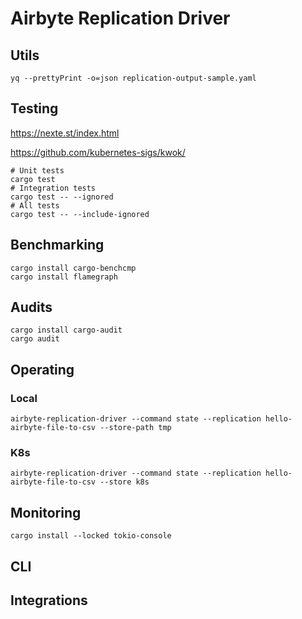 # Airbyte Replication Driver 

## Utils

```shell
yq --prettyPrint -o=json replication-output-sample.yaml
```

## Testing

https://nexte.st/index.html

https://github.com/kubernetes-sigs/kwok/

```shell
# Unit tests
cargo test
# Integration tests
cargo test -- --ignored
# All tests
cargo test -- --include-ignored

```

## Benchmarking

```shell
cargo install cargo-benchcmp
cargo install flamegraph
```

## Audits

```shell
cargo install cargo-audit
cargo audit

```

## Operating

### Local

```shell
airbyte-replication-driver --command state --replication hello-airbyte-file-to-csv --store-path tmp
```

### K8s

```shell
airbyte-replication-driver --command state --replication hello-airbyte-file-to-csv --store k8s 
```

## Monitoring

```shell
cargo install --locked tokio-console
```

## CLI

## Integrations


